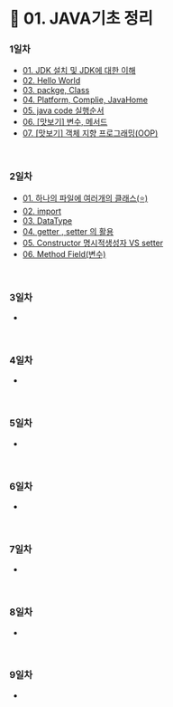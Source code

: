 # 📌 01. JAVA기초 정리
### 1일차 
- <a href="https://github.com/dev-ku/Java/blob/main/Multicampus/01.%20Java/1%EC%9D%BC%EC%B0%A8/01.%20JDK%20%EC%84%A4%EC%B9%98%20%EB%B0%8F%20JDK%EC%97%90%20%EB%8C%80%ED%95%9C%20%EC%9D%B4%ED%95%B4.md">01. JDK 설치 및 JDK에 대한 이해</a>
- <a href="https://github.com/dev-ku/Java/blob/main/Multicampus/01.%20Java/1%EC%9D%BC%EC%B0%A8/02.%20Hello%20World.md">02. Hello World</a>
- <a href="https://github.com/dev-ku/Java/blob/main/Multicampus/01.%20Java/1%EC%9D%BC%EC%B0%A8/03.%20package%20Class.md">03. packge, Class</a>
- <a href="https://github.com/dev-ku/Java/blob/main/Multicampus/01.%20Java/1%EC%9D%BC%EC%B0%A8/04.%20Platform%20Complie(%E2%AD%90%EF%B8%8F)%20JavaHome(%E2%AD%90%EF%B8%8F)%20.md">04. Platform, Complie, JavaHome</a>
- <a href="https://github.com/dev-ku/Java/blob/main/Multicampus/01.%20Java/1%EC%9D%BC%EC%B0%A8/05.%20java%20code%20%EC%8B%A4%ED%96%89%20%EC%88%9C%EC%84%9C%20.md">05. java code 실행순서</a>
- <a href="https://github.com/dev-ku/Java/blob/main/Multicampus/01.%20Java/1%EC%9D%BC%EC%B0%A8/06.%20%5B%EB%A7%9B%EB%B3%B4%EA%B8%B0%5D%20%EB%B3%80%EC%88%98%20%EB%A9%94%EC%84%9C%EB%93%9C.md">06. [맛보기] 변수, 메서드</a>
- <a href="https://github.com/dev-ku/Java/blob/main/Multicampus/01.%20Java/1%EC%9D%BC%EC%B0%A8/07.%20%5B%EB%A7%9B%EB%B3%B4%EA%B8%B0%5D%20%EA%B0%9D%EC%B2%B4%20%EC%A7%80%ED%96%A5%20%ED%94%84%EB%A1%9C%EA%B7%B8%EB%9E%98%EB%B0%8D(OOP).md">07. [맛보기] 객체 지향 프로그래밍(OOP)</a>

<br>

### 2일차 
- <a href="https://github.com/dev-ku/Java/blob/main/Multicampus/01.%20Java/2%EC%9D%BC%EC%B0%A8/01.%20%ED%95%98%EB%82%98%EC%9D%98%20%ED%8C%8C%EC%9D%BC%EC%97%90%20%EC%97%AC%EB%9F%AC%EA%B0%9C%EC%9D%98%20%ED%81%B4%EB%9E%98%EC%8A%A4(%E2%AD%90%EF%B8%8F).md">01. 하나의 파일에 여러개의 클래스(⭐️)</a>
- <a href="https://github.com/dev-ku/Java/blob/main/Multicampus/01.%20Java/2%EC%9D%BC%EC%B0%A8/02.%20import.md">02. import</a>
- <a href="https://github.com/dev-ku/Java/blob/main/Multicampus/01.%20Java/2%EC%9D%BC%EC%B0%A8/03.DataType.md">03. DataType</a>
- <a href="https://github.com/dev-ku/Java/blob/main/Multicampus/01.%20Java/2%EC%9D%BC%EC%B0%A8/04.getter%20%2C%20setter%20%EC%9D%98%20%ED%99%9C%EC%9A%A9.md">04. getter , setter 의 활용</a>
- <a href="https://github.com/dev-ku/Java/blob/main/Multicampus/01.%20Java/2%EC%9D%BC%EC%B0%A8/05.Constructor%20%EB%AA%85%EC%8B%9C%EC%A0%81%EC%83%9D%EC%84%B1%EC%9E%90%20VS%20setter.md">05. Constructor 명시적생성자 VS setter</a>
- <a href="https://github.com/dev-ku/Java/blob/main/Multicampus/01.%20Java/2%EC%9D%BC%EC%B0%A8/06.Method%20Field(%EB%B3%80%EC%88%98).md">06. Method Field(변수)</a>

<br>

### 3일차 
- <a href=""></a>

<br>

### 4일차 
- <a href=""></a>

<br>

### 5일차 
- <a href=""></a>

<br>

### 6일차 
- <a href=""></a>

<br>

### 7일차 
- <a href=""></a>

<br>

### 8일차 
- <a href=""></a>

<br>

### 9일차 
- <a href=""></a>
